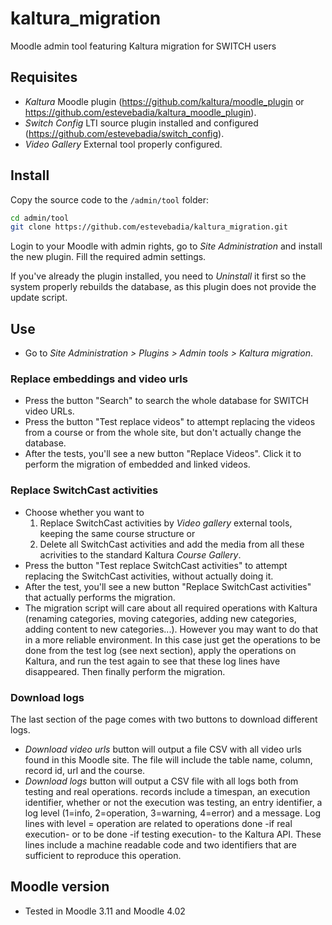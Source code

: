 # kaltura_migration
Moodle admin tool featuring Kaltura migration for SWITCH users

## Requisites
 - *Kaltura* Moodle plugin (https://github.com/kaltura/moodle_plugin or https://github.com/estevebadia/kaltura_moodle_plugin).
 - *Switch Config* LTI source plugin installed and configured (https://github.com/estevebadia/switch_config).
 - *Video Gallery* External tool properly configured.
## Install
Copy the source code to the `/admin/tool` folder:
```bash
cd admin/tool
git clone https://github.com/estevebadia/kaltura_migration.git
```
Login to your Moodle with admin rights, go to *Site Administration* and install the new plugin. Fill the required admin settings.

If you've already the plugin installed, you need to *Uninstall* it first so the system properly rebuilds the database, as this plugin does not provide the update script.

## Use
 - Go to *Site Administration > Plugins > Admin tools > Kaltura migration*.
 ### Replace embeddings and video urls
 - Press the button "Search" to search the whole database for SWITCH video URLs.
 - Press the button "Test replace videos" to attempt replacing the videos from a course or from the whole site, but don't actually change the database.
 - After the tests, you'll see a new button "Replace Videos". Click it to perform the migration of embedded and linked videos.
 ### Replace SwitchCast activities
 - Choose whether you want to 
   1. Replace SwitchCast activities by *Video gallery* external tools, keeping the same course structure or
   2. Delete all SwitchCast activities and add the media from all these acrivities to the standard Kaltura *Course Gallery*.
 - Press the button "Test replace SwitchCast activities" to attempt replacing the SwitchCast activities, without actually doing it.
 - After the test, you'll see a new button "Replace SwitchCast activities" that actually performs the migration.
 - The migration script will care about all required operations with Kaltura (renaming categories, moving categories, adding new categories, adding content to new categories...). However you may want to do that in a more reliable environment. In this case just get the operations to be done from the test log (see next section), apply the operations on Kaltura, and run the test again to see that these log lines have disappeared. Then finally perform the migration.
 ### Download logs
The last section of the page comes with two buttons to download different logs.
 - *Download video urls* button will output a file CSV with all video urls found in this Moodle site. The file will include the table name, column, record id, url and the course.
 - *Download logs* button will output a CSV file with all logs both from testing and real operations. records include a timespan, an execution identifier, whether or not the execution was testing, an entry identifier, a log level (1=info, 2=operation, 3=warning, 4=error) and a message. Log lines with level = operation are related to operations done -if real execution- or to be done -if testing execution- to the Kaltura API. These lines include a machine readable code and two identifiers that are sufficient to reproduce this operation.
## Moodle version
 - Tested in Moodle 3.11 and Moodle 4.02

